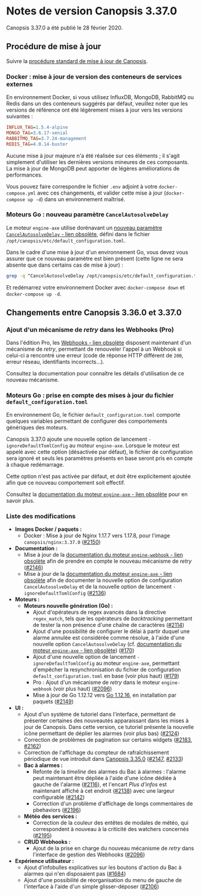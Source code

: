 # Notes de version Canopsis 3.37.0

Canopsis 3.37.0 a été publié le 28 février 2020.

## Procédure de mise à jour

Suivre la [procédure standard de mise à jour de Canopsis](../guide-administration/mise-a-jour/index.md).

### Docker : mise à jour de version des conteneurs de services externes

En environnement Docker, si vous utilisez InfluxDB, MongoDB, RabbitMQ ou Redis dans un des conteneurs suggérés par défaut, veuillez noter que les versions de référence ont été légèrement mises à jour vers les versions suivantes :

```ini
INFLUX_TAG=1.5.4-alpine
MONGO_TAG=3.6.17-xenial
RABBITMQ_TAG=3.7.24-management
REDIS_TAG=4.0.14-buster
```

Aucune mise à jour majeure n'a été réalisée sur ces éléments ; il s'agit simplement d'utiliser les dernières versions mineures de ces composants. La mise à jour de MongoDB peut apporter de légères améliorations de performances.

Vous pouvez faire correspondre le fichier `.env` adjoint à votre `docker-compose.yml` avec ces changements, et valider cette mise à jour (`docker-compose up -d`) dans un environnement maîtrisé.

### Moteurs Go : nouveau paramètre `CancelAutosolveDelay`

Le moteur `engine-axe` utilise dorénavant un [nouveau paramètre `CancelAutosolveDelay` - lien obsolète](), défini dans le fichier `/opt/canopsis/etc/default_configuration.toml`.

Dans le cadre d'une mise à jour d'un environnement Go, vous devez vous assurer que ce nouveau paramètre est bien présent (cette ligne ne sera absente que dans certains cas de mise à jour) :

```sh
grep -q ^CancelAutosolveDelay /opt/canopsis/etc/default_configuration.toml || echo 'CancelAutosolveDelay = "1h"' >> /opt/canopsis/etc/default_configuration.toml
```

Et redémarrez votre environnement Docker avec `docker-compose down` et `docker-compose up -d`.

## Changements entre Canopsis 3.36.0 et 3.37.0

### Ajout d'un mécanisme de *retry* dans les Webhooks (Pro)

Dans l'édition Pro, les [Webhooks - lien obsolète]() disposent maintenant d'un mécanisme de *retry*, permettant de renouveler l'appel à un Webhook si celui-ci a rencontré une erreur (code de réponse HTTP différent de `200`, erreur réseau, identifiants incorrects…).

Consultez la documentation pour connaître les détails d'utilisation de ce nouveau mécanisme.

### Moteurs Go : prise en compte des mises à jour du fichier `default_configuration.toml`

En environnement Go, le fichier `default_configuration.toml` comporte quelques variables permettant de configurer des comportements génériques des moteurs.

Canopsis 3.37.0 ajoute une nouvelle option de lancement `-ignoreDefaultTomlConfig` au moteur `engine-axe`. Lorsque le moteur est appelé avec cette option (désactivée par défaut), le fichier de configuration sera ignoré et seuls les paramètres présents en base seront pris en compte à chaque redémarrage.

Cette option n'est pas activée par défaut, et doit être explicitement ajoutée afin que ce nouveau comportement soit effectif.

Consultez la [documentation du moteur `engine-axe` - lien obsolète]() pour en savoir plus.

### Liste des modifications

*  **Images Docker / paquets :**
    *  Docker : Mise à jour de Nginx 1.17.7 vers 1.17.8, pour l'image `canopsis/nginx:3.37.0` ([#2150](https://git.canopsis.net/canopsis/canopsis/issues/2150))
*  **Documentation :**
    *  Mise à jour de la [documentation du moteur `engine-webhook` - lien obsolète]() afin de prendre en compte le nouveau mécanisme de *retry* ([#2146](https://git.canopsis.net/canopsis/canopsis/issues/2146))
    *  Mise à jour de la [documentation du moteur `engine-axe` - lien obsolète]() afin de documenter la nouvelle option de configuration `CancelAutosolveDelay` et de la nouvelle option de lancement `-ignoreDefaultTomlConfig` ([#2136](https://git.canopsis.net/canopsis/canopsis/issues/2136))
*  **Moteurs :**
    *  **Moteurs nouvelle génération (Go) :**
        *  Ajout d'opérateurs de regex avancés dans la directive `regex_match`, tels que les opérateurs de *backtracking* permettant de tester la non présence d'une chaîne de caractères ([#2114](https://git.canopsis.net/canopsis/canopsis/issues/2114))
        *  Ajout d'une possibilité de configurer le délai à partir duquel une alarme annulée est considérée comme résolue, à l'aide d'une nouvelle option `CancelAutosolveDelay` (cf. [documentation du moteur `engine-axe` - lien obsolète]()) ([#170](https://git.canopsis.net/canopsis/go-engines/issues/170))
        *  Ajout d'une nouvelle option de lancement `-ignoreDefaultTomlConfig` au moteur `engine-axe`, permettant d'empêcher la resynchronisation du fichier de configuration `default_configuration.toml` en base (voir plus haut) ([#179](https://git.canopsis.net/canopsis/go-engines/issues/179))
        *  Pro : Ajout d'un mécanisme de *retry* dans le moteur `engine-webhook` (voir plus haut) ([#2096](https://git.canopsis.net/canopsis/canopsis/issues/2096))
        *  Mise à jour de Go 1.12.12 vers [Go 1.12.16](https://golang.org/doc/devel/release.html#go1.12.minor), en installation par paquets ([#2149](https://git.canopsis.net/canopsis/canopsis/issues/2149))
*  **UI :**
    *  Ajout d'un système de tutoriel dans l'interface, permettant de présenter certaines des nouveautés apparaissant dans les mises à jour de Canopsis. Dans cette version, ce tutoriel présente la nouvelle icône permettant de déplier les alarmes (voir plus bas) ([#2124](https://git.canopsis.net/canopsis/canopsis/issues/2124))
    *  Correction de problèmes de pagination sur certains widgets ([#2183](https://git.canopsis.net/canopsis/canopsis/issues/2183), [#2162](https://git.canopsis.net/canopsis/canopsis/issues/2162))
    *  Correction de l'affichage du compteur de rafraîchissement périodique de vue introduit dans [Canopsis 3.35.0](3.35.0.md) ([#2147](https://git.canopsis.net/canopsis/canopsis/issues/2147), [#2133](https://git.canopsis.net/canopsis/canopsis/issues/2133))
    *  **Bac à alarmes :**
        *  Refonte de la *timeline* des alarmes du Bac à alarmes : l'alarme peut maintenant être dépliée à l'aide d'une icône dédiée à gauche de l'alarme ([#2116](https://git.canopsis.net/canopsis/canopsis/issues/2116)), et l'encart *Plus d'infos* est maintenant affiché à cet endroit ([#2138](https://git.canopsis.net/canopsis/canopsis/issues/2138)) avec une largeur configurable ([#2142](https://git.canopsis.net/canopsis/canopsis/issues/2142))
        *  Correction d'un problème d'affichage de longs commentaires de pbehaviors ([#2196](https://git.canopsis.net/canopsis/canopsis/issues/2196))
    *  **Météo des services :**
        *  Correction de la couleur des entêtes de modales de météo, qui correspondent à nouveau à la criticité des watchers concernés ([#2195](https://git.canopsis.net/canopsis/canopsis/issues/2195))
    *  **CRUD Webhooks :**
        *  Ajout de la prise en charge du nouveau mécanisme de *retry* dans l'interface de gestion des Webhooks ([#2096](https://git.canopsis.net/canopsis/canopsis/issues/2096))
* **Expérience utilisateur :**
    *  Ajout d'infobulles explicatives sur les boutons d'action du Bac à alarmes qui n'en disposaient pas ([#1684](https://git.canopsis.net/canopsis/canopsis/issues/1684))
    *  Ajout d'une possibilité de réorganisation du menu de gauche de l'interface à l'aide d'un simple glisser-déposer ([#2106](https://git.canopsis.net/canopsis/canopsis/issues/2106))
